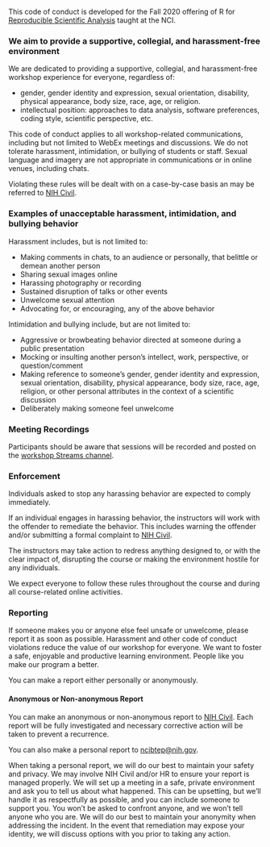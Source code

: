 This code of conduct is developed for the Fall 2020 offering of R for [Reproducible Scientific Analysis](http://swcarpentry.github.io/r-novice-gapminder/) taught at the NCI.

### We aim to provide a supportive, collegial, and harassment-free environment

We are dedicated to providing a supportive, collegial, and
harassment-free workshop experience for everyone, regardless of:

-   gender, gender identity and expression, sexual orientation,
    disability, physical appearance, body size, race, age, or religion.
-   intellectual position: approaches to data analysis, software
    preferences, coding style, scientific perspective, etc.

This code of conduct applies to all workshop-related communications,
including but not limited to WebEx meetings and discussions. We do not tolerate harassment, intimidation, or bullying of students or staff. Sexual language and imagery are not appropriate in communications or in online venues, including chats.

Violating these rules will be dealt with on a case-by-case basis an may be referred to [NIH Civil](https://hr.nih.gov/working-nih/civil).

### Examples of unacceptable harassment, intimidation, and bullying behavior

Harassment includes, but is not limited to:

-   Making comments in chats, to an audience or personally, that
    belittle or demean another person
-   Sharing sexual images online
-   Harassing photography or recording
-   Sustained disruption of talks or other events
-   Unwelcome sexual attention
-   Advocating for, or encouraging, any of the above behavior

Intimidation and bullying include, but are not limited to:

-   Aggressive or browbeating behavior directed at someone during a
    public presentation
-   Mocking or insulting another person’s intellect, work, perspective,
    or question/comment
-   Making reference to someone’s gender, gender identity and
    expression, sexual orientation, disability, physical appearance,
    body size, race, age, religion, or other personal attributes in the
    context of a scientific discussion
-   Deliberately making someone feel unwelcome

### Meeting Recordings

Participants should be aware that sessions will be recorded
and posted on the [workshop Streams channel]().

### Enforcement

Individuals asked to stop any harassing behavior are expected to comply
immediately.

If an individual engages in harassing behavior, the instructors will work with the offender to remediate the behavior. This includes warning the offender and/or submitting a formal complaint to [NIH Civil](https://hr.nih.gov/working-nih/civil/how-can-i-report-harassment-or-inappropriate-conduct).

The instructors may take action to redress anything designed to, or with
the clear impact of, disrupting the course or making the environment
hostile for any individuals.

We expect everyone to follow these rules throughout the course and
during all course-related online activities.

### Reporting

If someone makes you or anyone else feel unsafe or unwelcome, please
report it as soon as possible. Harassment and other code of conduct
violations reduce the value of our workshop for everyone. We want to
foster a safe, enjoyable and productive learning environment. People
like you make our program a better.

You can make a report either personally or anonymously.

#### Anonymous or Non-anonymous Report

You can make an anonymous or non-anonymous report to
[NIH Civil](https://hr.nih.gov/working-nih/civil). Each report will be fully investigated and necessary corrective action will be taken to prevent a recurrence.

You can also make a personal report to [ncibtep@nih.gov](mailto:ncibtep@nih.gov).

When taking a personal report, we will do our best to maintain your
safety and privacy. We may involve NIH Civil and/or HR to ensure your
report is managed properly. We will set up a meeting in a safe, private environment and ask you to tell us about what happened. This can be upsetting, but we’ll handle it as respectfully as possible, and you can include someone to support you. You won’t be asked to confront anyone, and we won’t tell anyone who you are. We will do our best to maintain your anonymity when addressing the incident. In the event that remediation may expose your identity, we will discuss options with you prior to taking any action.
